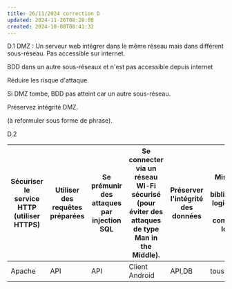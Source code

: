 ```yaml
---
title: 26/11/2024 correction D
updated: 2024-11-26T08:28:08
created: 2024-10-08T08:41:32
---
```


D.1
DMZ : Un serveur web intégrer dans le même réseau mais dans différent sous-réseau.
Pas accessible sur internet.

BDD dans un autre sous-réseaux et n'est pas accessible depuis internet

Réduire les risque d'attaque.

Si DMZ tombe, BDD pas atteint car un autre sous-réseau.

Préservez intégrité DMZ.

(à reformuler sous forme de phrase).

D.2

| Sécuriser le service HTTP (utiliser HTTPS) | Utiliser des requêtes préparées | Se prémunir des attaques par injection SQL | Se connecter via un réseau Wi-Fi sécurisé (pour éviter des attaques de type Man in the Middle). | Préserver l'intégrité des données | Mise à jour des bibliothèques logicielles et des composants logiciel |
|----|----|----|----|----|----|
| Apache | API | API | Client Android | API,DB | tous |

